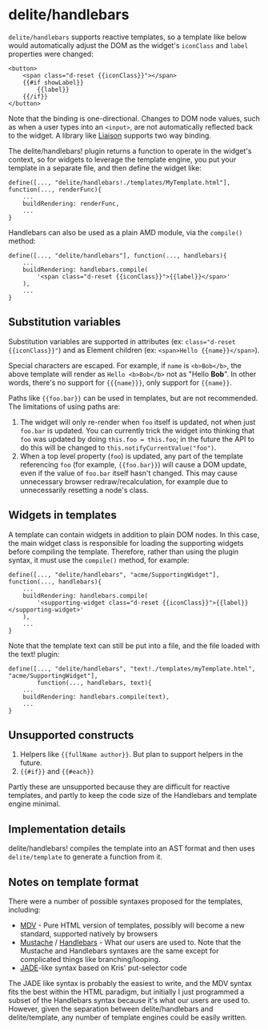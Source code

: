 # delite/handlebars

`delite/handlebars` supports reactive templates,
so a template like below would automatically adjust the
DOM as the widget's `iconClass` and `label` properties were changed:

	<button>
		<span class="d-reset {{iconClass}}"></span>
		{{#if showLabel}}
			{{label}}
		{{/if}}
	</button>


Note that the binding is one-directional.  Changes to DOM node values, such as when a user types
into an `<input>`, are not automatically reflected back to the widget.
A library like [Liaison](https://github.com/ibm-js/liaison) supports two way binding.

The delite/handlebars! plugin returns a function to operate in the widget's context, so
for widgets to leverage the template engine, you put your template in a separate file,
and then define the widget like:

	define([..., "delite/handlebars!./templates/MyTemplate.html"], function(..., renderFunc){
		...
		buildRendering: renderFunc,
		...
	}

Handlebars can also be used as a plain AMD module, via the `compile()` method:

	define([..., "delite/handlebars"], function(..., handlebars){
		...
		buildRendering: handlebars.compile(
			'<span class="d-reset {{iconClass}}">{{label}}</span>'
		),
		...
	}

## Substitution variables

Substitution variables are supported in attributes (ex: `class="d-reset {{iconClass}}"`)
and as Element children (ex: `<span>Hello {{name}}</span>`).

Special characters are escaped.  For example, if `name` is `<b>Bob</b>`,
the above template will render as `Hello <b>Bob</b>` not as "Hello **Bob**".
In other words, there's no support for `{{{name}}}`, only support for `{{name}}`.

Paths like `{{foo.bar}}` can be used in templates, but are not recommended.
The limitations of using paths are:

1. The widget will only re-render when `foo` itself is updated, not when just `foo.bar` is updated.
   You can currently trick the widget into thinking that `foo` was updated by doing `this.foo = this.foo`;
   in the future the API to do this will be changed to `this.notifyCurrentValue("foo")`.
2. When a top level property (`foo`) is updated, any part of the template
   referencing `foo` (for example, `{{foo.bar}}`) will cause a DOM update, even if the value of `foo.bar`
   itself hasn't changed. This may cause unnecessary browser redraw/recalculation, for example due to
   unnecessarily resetting a node's class.


## Widgets in templates

A template can contain widgets in addition to plain DOM nodes.  In this case, the main widget
class is responsible for loading the supporting widgets before compiling the template.
Therefore, rather than using the plugin syntax, it must use the `compile()` method, for example:

	define([..., "delite/handlebars", "acme/SupportingWidget"], function(..., handlebars){
		...
		buildRendering: handlebars.compile(
			'<supporting-widget class="d-reset {{iconClass}}">{{label}}</supporting-widget>'
		),
		...
	}

Note that the template text can still be put into a file, and the file loaded with the text! plugin:

	define([..., "delite/handlebars", "text!./templates/myTemplate.html", "acme/SupportingWidget"],
			function(..., handlebars, text){
		...
		buildRendering: handlebars.compile(text),
		...
	}

## Unsupported constructs

1. Helpers like `{{fullName author}}`. But plan to support helpers in the future.
2. `{{#if}}` and `{{#each}}`

Partly these are unsupported because they are difficult for reactive templates,
and partly to keep the code size of the Handlebars and template engine minimal.

## Implementation details

delite/handlebars! compiles the template into an AST format and then uses `delite/template` to generate
a function from it.


## Notes on template format

There were a number of possible syntaxes proposed for the templates, including:

* [MDV](http://www.polymer-project.org/platform/template.html) -
  Pure HTML version of templates, possibly will become a new standard, supported natively by browsers
* [Mustache](http://mustache.github.io/mustache.5.html) / [Handlebars](http://handlebarsjs.com/) -
  What our users are used to.  Note that the Mustache and Handlebars syntaxes are the same except
  for complicated things like branching/looping.
* [JADE](http://jade-lang.com/)-like syntax based on Kris' put-selector code

The JADE like syntax is probably the easiest to write, and the MDV syntax fits the best within the HTML
paradigm, but initially I just programmed a subset of the Handlebars syntax because it's what our users
are used to.   However, given the separation between delite/handlebars and delite/template, any number of template
engines could be easily written.
